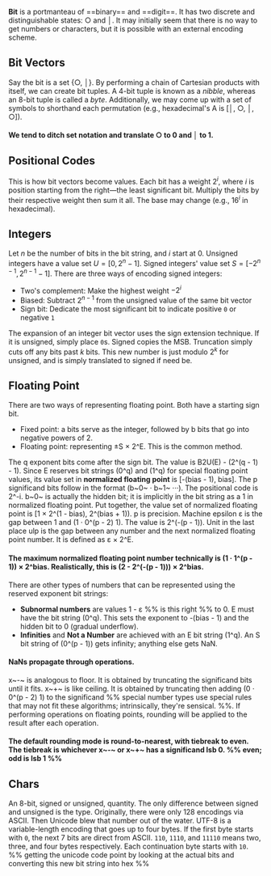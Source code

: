 **Bit** is a portmanteau of ==binary== and ==digit==. It has two discrete and distinguishable states: ○ and │. It may initially seem that there is no way to get numbers or characters, but it is possible with an external encoding scheme. 
## Bit Vectors
Say the bit is a set {○, │}. By performing a chain of Cartesian products with itself, we can create bit tuples. A 4-bit tuple is known as a *nibble*, whereas an 8-bit tuple is called a *byte*. Additionally, we may come up with a set of symbols to shorthand each permutation (e.g., hexadecimal's A is \[│, ○, │, ○\]).
#### We tend to ditch set notation and translate ○ to 0 and │ to 1.
## Positional Codes
This is how bit vectors become values. Each bit has a weight $2^i$, where $i$ is position starting from the right—the least significant bit. Multiply the bits by their respective weight then sum it all. The base may change (e.g., $16^i$ in hexadecimal).
## Integers
Let $n$ be the number of bits in the bit string, and $i$ start at 0. Unsigned integers have a value set $U = [0, 2^n - 1]$. Signed integers' value set $S = [-2^{n - 1}, 2^{n - 1} - 1]$. There are three ways of encoding signed integers:
- Two's complement: Make the highest weight $-2^i$
- Biased: Subtract $2^{n - 1}$ from the unsigned value of the same bit vector
- Sign bit: Dedicate the most significant bit to indicate positive `0` or negative `1`

The expansion of an integer bit vector uses the sign extension technique. If it is unsigned, simply place `0`s. Signed copies the MSB. Truncation simply cuts off any bits past $k$ bits. This new number is just modulo $2^k$ for unsigned, and is simply translated to signed if need be.
## Floating Point
There are two ways of representing floating point. Both have a starting sign bit.
- Fixed point: a bits serve as the integer, followed by b bits that go into negative powers of 2.
- Floating point: representing ±S × 2^E. This is the common method.

The q exponent bits come after the sign bit. The value is B2U(E) - (2^(q - 1) - 1). Since E reserves bit strings (0^q) and (1^q) for special floating point values, its value set in **normalized floating point** is \[-(bias - 1), bias\]. 
The p significand bits follow in the format (b~0~ · b~1~ ···). The positional code is 2^-i. b~0~ is actually the hidden bit; it is implicitly in the bit string as a 1 in normalized floating point. Put together, the value set of normalized floating point is \[1 × 2^(1 - bias), 2^(bias + 1)).
p is precision. Machine epsilon ε is the gap between 1 and (1 · 0^(p - 2) 1). The value is 2^(-(p - 1)). Unit in the last place ulp is the gap between any number and the next normalized floating point number. It is defined as ε × 2^E.
#### The maximum normalized floating point number technically is (1 · 1^(p - 1)) × 2^bias. Realistically, this is (2 - 2^(-(p - 1))) × 2^bias.
There are other types of numbers that can be represented using the reserved exponent bit strings:
- **Subnormal numbers** are values 1 - ε %% is this right %% to 0. E must have the bit string (0^q). This sets the exponent to -(bias - 1) and the hidden bit to 0 (gradual underflow).
- **Infinities** and **Not a Number** are achieved with an E bit string (1^q). An S bit string of (0^(p - 1)) gets infinity; anything else gets NaN.
#### NaNs propagate through operations.
x~-~ is analogous to floor. It is obtained by truncating the significand bits until it fits. x~+~ is like ceiling. It is obtained by truncating then adding (0 · 0^(p - 2) 1) to the significand %% special number types use special rules that may not fit these algorithms; intrinsically, they're sensical.  %%. If performing operations on floating points, rounding will be applied to the result after each operation.
#### The default rounding mode is round-to-nearest, with tiebreak to even. The tiebreak is whichever x~-~ or x~+~ has a significand lsb 0. %% even; odd is lsb 1 %%
## Chars
An 8-bit, signed or unsigned, quantity. The only difference between signed and unsigned is the type. Originally, there were only 128 encodings via ASCII. Then Unicode blew that number out of the water. 
UTF-8 is a variable-length encoding that goes up to four bytes. If the first byte starts with `0`, the next 7 bits are direct from ASCII. `110`, `1110`, and `11110` means two, three, and four bytes respectively. Each continuation byte starts with `10`.
%% getting the unicode code point by looking at the actual bits and converting this new bit string into hex %%